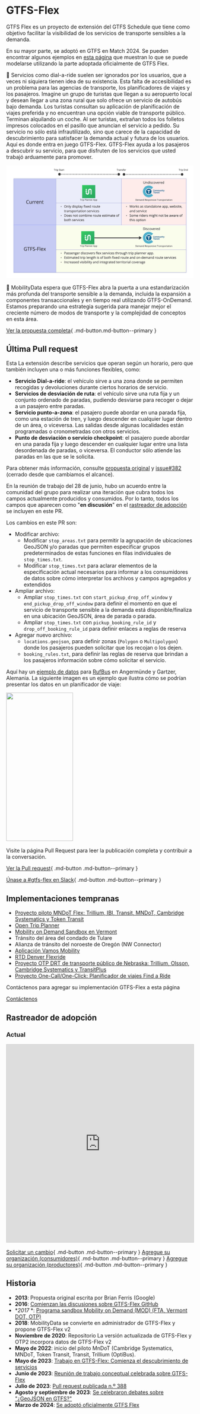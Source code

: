 # GTFS-Flex 

GTFS Flex es un proyecto de extensión del GTFS Schedule que tiene como objetivo facilitar la visibilidad de los servicios de transporte sensibles a la demanda. 

En su mayor parte, se adoptó en GTFS en Match 2024. Se pueden encontrar algunos ejemplos en [esta página](../../../documentation/schedule/examples/flex) que muestran lo que se puede modelarse utilizando la parte adoptada oficialmente de GTFS Flex. 

🤔 Servicios como dial-a-ride suelen ser ignorados por los usuarios, que a veces ni siquiera tienen idea de su existencia. Esta falta de accesibilidad es un problema para las agencias de transporte, los planificadores de viajes y los pasajeros. Imagine un grupo de turistas que llegan a su aeropuerto local y desean llegar a una zona rural que solo ofrece un servicio de autobús bajo demanda. Los turistas consultan su aplicación de planificación de viajes preferida y no encuentran una opción viable de transporte público. Terminan alquilando un coche. Al ser turistas, extrañan todos los folletos impresos colocados en el pasillo que anuncian el servicio a pedido. Su servicio no sólo está infrautilizado, sino que carece de la capacidad de descubrimiento para satisfacer la demanda actual y futura de los usuarios. Aquí es donde entra en juego GTFS-Flex. GTFS-Flex ayuda a los pasajeros a descubrir su servicio, para que disfruten de los servicios que usted trabajó arduamente para promover. 
 
<img src="../../../assets/flex-userjourney-resize.jpg" alt="Viaje del usuario GTFS-Flex"> 
 
🔮 MobilityData espera que GTFS-Flex abra la puerta a una estandarización más profunda del transporte sensible a la demanda, incluida la expansión a componentes transaccionales y en tiempo real utilizando GTFS-OnDemand. Estamos preparando una estrategia sugerida para manejar mejor el creciente número de modos de transporte y la complejidad de conceptos en esta área. 
 
[Ver la propuesta completa](https://github.com/MobilityData/gtfs-flex){ .md-button.md-button--primary } 
 
## Última Pull request 
Esta La extensión describe servicios que operan según un horario, pero que también incluyen una o más funciones flexibles, como: 

- **Servicio Dial-a-ride**: el vehículo sirve a una zona donde se permiten recogidas y devoluciones durante ciertos horarios de servicio. 
- **Servicios de desviación de ruta**: el vehículo sirve una ruta fija y un conjunto ordenado de paradas, pudiendo desviarse para recoger o dejar a un pasajero entre paradas. 
- **Servicio punto-a-zona**: el pasajero puede abordar en una parada fija, como una estación de tren, y luego descender en cualquier lugar dentro de un área, o viceversa. Las salidas desde algunas localidades están programadas o cronometradas con otros servicios. 
- **Punto de desviación o servicio checkpoint**: el pasajero puede abordar en una parada fija y luego descender en cualquier lugar entre una lista desordenada de paradas, o viceversa. El conductor sólo atiende las paradas en las que se le solicita. 

Para obtener más información, consulte [propuesta original](https://github.com/MobilityData/gtfs-flex/blob/master/spec/reference.md) y [issue#382](https://github.com/google/transit/issues/382) (cerrado desde que cambiamos el alcance). 

En la reunión de trabajo del 28 de junio, hubo un acuerdo entre la comunidad del grupo para realizar una iteración que cubra todos los campos actualmente producidos y consumidos. Por lo tanto, todos los campos que aparecen como "**en discusión**" en el [rastreador de adopción](#rastreador-de-adopcion) se incluyen en este PR. 

Los cambios en este PR son: 

- Modificar archivo: 
    - Modificar `stop_areas.txt` para permitir la agrupación de ubicaciones GeoJSON y/o paradas que permiten especificar grupos predeterminados de estas funciones en filas individuales de `stop_times.txt`. 
    - Modificar `stop_times.txt` para aclarar elementos de la especificación actual necesarios para informar a los consumidores de datos sobre cómo interpretar los archivos y campos agregados y extendidos
- Ampliar archivo: 
    - Ampliar `stop_times.txt` con `start_pickup_drop_off_window` y `end_pickup_drop_off_window` para definir el momento en que el servicio de transporte sensible a la demanda está disponible/finaliza en una ubicación GeoJSON, área de parada o parada. 
    - Ampliar `stop_times.txt` con `pickup_booking_rule_id` y `drop_off_booking_rule_id` para definir enlaces a reglas de reserva
- Agregar nuevo archivo: 
    - `locations.geojson`, para definir zonas (`Polygon` o `Multipolygon`) donde los pasajeros pueden solicitar que los recojan o los dejen. 
    - `booking_rules.txt`, para definir las reglas de reserva que brindan a los pasajeros información sobre cómo solicitar el servicio. 

Aquí hay un [ejemplo de datos](https://docs.google.com/spreadsheets/d/1w5EHuHfxvejqApJFHA1Z0K2KytD9zahwbf8zyRlP_Ls/edit#gid=1451132209) para [RufBus](https://uvg-online.com/rufbus-angermuende/) en Angermünde y Gartzer, Alemania. La siguiente imagen es un ejemplo que ilustra cómo se podrían presentar los datos en un planificador de viaje: 

<img src="https://github.com/google/transit/assets/126435471/c986f79a-0164-4e38-a552-7e37405fe133" width="180" height="400"> 

Visite la página Pull Request para leer la publicación completa y contribuir a la conversación. 

[Ver la Pull request](https://github.com/google/transit/pull/388){ .md-button .md-button--primary } 

[Únase a #gtfs-flex en Slack](https://share.mobilitydata.org/slack){ .md-button .md-button--primary } 
 
## Implementaciones tempranas
- [Proyecto piloto MNDoT Flex: Trillium, IBI, Transit, MNDoT, Cambridge Systematics y Token Transit](https://blog.transitapp.com/case-study/mndot-gtfs-flex-bringing-rural-riders-into-the-fold/) 
- [Open Trip Planner](https://www.opentripplanner.org/) 
- [Mobility on Demand Sandbox en Vermont](https://www.connectingcommuters.org/) 
- Tránsito del área del condado de Tulare
- Alianza de tránsito del noroeste de Oregón (NW Connector)
- [Aplicación Vamos Mobility](https://vamosmobileapp.com/) 
- [RTD Denver Flexride](https://www.rtd-denver.com/services/flexride) 
- [Proyecto OTP DRT de transporte público de Nebraska: Trillium, Olsson, Cambridge Systematics y TransitPlus](https://trips.nebraskatransit.com/#/)
- [Proyecto One-Call/One-Click: Planificador de viajes Find a Ride](https://www.findaride.org/tripplanner) 
 
Contáctenos para agregar su implementación GTFS-Flex a esta página 

<a class="md-button md-button--primary" href=mailto:specification@mobilitydata.org >Contáctenos</a> 
 
## Rastreador de adopción

### Actual 
 
<iframe class="airtable-embed" src="https://airtable.com/embed/appopXWyO2ne6THIw/shrUPyCZWOWrvO2mX?backgroundColor=purple" frameborder="0" onmousewheel="" width="100%" height="533" style="background: transparent; border: 1px solid #ccc;"></iframe>

[Solicitar un cambio](https://airtable.com/shrcac1fXUrMxfoDV){ .md-button .md-button--primary } 
[Agregue su organización (consumidores)](https://airtable.com/shrgnVR5Su9tkHvUv){ .md-button .md-button--primary } 
[Agregue su organización (productores)](https://airtable.com/shrsU4idBtcLuRuwZ){ .md-button .md-button--primary } 
 
## Historia

- **2013**: Propuesta original escrita por Brian Ferris (Google) 
- **2016**: <a href="https://github.com/MobilityData/gtfs-flex/tree/master" target="_blank">Comienzan las discusiones sobre GTFS-Flex GitHub</a> 
- **2017* *: <a href="https://www.oregon.gov/odot/RPTD/RPTD%20Document%20Library/GTFS-Flex-N-CATT.pdf" target="_blank">Programa sandbox Mobility on Demand (MOD) (FTA, Vermont DOT, OTP)</a> 
- **2018**: MobilityData se convierte en administrador de GTFS-Flex y propone GTFS-Flex v2
- **Noviembre de 2020**: Repositorio La versión actualizada de GTFS-Flex y OTP2 incorpora datos de GTFS-Flex v2
- **Mayo de 2022**: inicio del piloto MnDoT (Cambridge Systematics, MNDoT, Token Transit, Transit, Trillium (OptiBus). 
- **Mayo de 2023**: <a href="https://github.com/google/transit/issues/382" target="_blank">Trabajo en GTFS-Flex: Comienza el descubrimiento de servicios</a> 
- **Junio ​​de 2023**: <a href="https://mobilitydata.org/recap-mobilitydata-working-meeting-gtfs-flex-service-discovery/" target="_blank">Reunión de trabajo conceptual celebrada sobre GTFS-Flex</a> 
- **Julio de 2023**: <a href="https://github.com/google/transit/pull/388" target="_blank">Pull request publicada n.º 388</a> 
- **Agosto y septiembre de 2023**: <a href="https://github.com/google/transit/pull/388" target="_blank">Se celebraron debates sobre "¿GeoJSON en GTFS?"</a> 
- **Marzo de 2024**: <a href="https://github.com/google/transit/pull/433" target="_blank">Se adoptó oficialmente GTFS Flex</a> 
